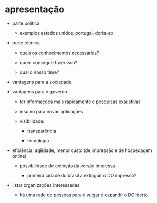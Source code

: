 # apresentação

- parte política

  - exemplos estados unidos, portugal, doria-sp

- parte técnica

  - quais os conhecimentos necessários?

  - quem consegue fazer isso?

  - qual o nosso time?


- vantagens para a sociedade

- vantagens para o governo

  - ter informações mais rapidamente e pesquisas exaustivas

  - insumo para novas aplicações

  - visibilidade:

    - transparência

    - tecnologia

- eficiência, agilidade, menor custo (de impressão e de hospedagem online)

  - possibilidade de extinção da versão impressa

    - primeira cidade do brasil a extinguir o DO impresso?

- listar organizações interessadas

  - há uma rede de pessoas para divulgar e expandir o DOliberto
